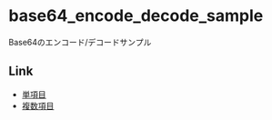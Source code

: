 # base64_encode_decode_sample

Base64のエンコード/デコードサンプル

## Link

- [単項目](./index.html)
- [複数項目](./multi_item.html)